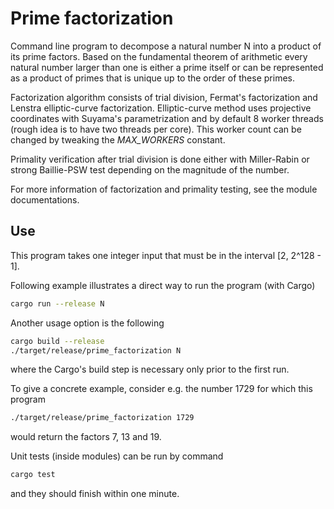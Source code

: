 # Prime factorization

Command line program to decompose a natural number N into a product of its prime factors. Based on the fundamental theorem of arithmetic every natural number larger than one is either a prime itself or can be represented as a product of primes that is unique up to the order of these primes.

Factorization algorithm consists of trial division, Fermat's factorization and Lenstra elliptic-curve factorization. Elliptic-curve method uses projective coordinates with Suyama's parametrization and by default 8 worker threads (rough idea is to have two threads per core). This worker count can be changed by tweaking the *MAX_WORKERS* constant.

Primality verification after trial division is done either with Miller-Rabin or strong Baillie-PSW test depending on the magnitude of the number.

For more information of factorization and primality testing, see the module documentations.

## Use ##

This program takes one integer input that must be in the interval [2, 2^128 - 1].

Following example illustrates a direct way to run the program (with Cargo)

```bash
cargo run --release N
```

Another usage option is the following

```bash
cargo build --release
./target/release/prime_factorization N
```

where the Cargo's build step is necessary only prior to the first run.

To give a concrete example, consider e.g. the number 1729 for which this program

```bash
./target/release/prime_factorization 1729
```

would return the factors 7, 13 and 19.

Unit tests (inside modules) can be run by command

```bash
cargo test
```

and they should finish within one minute.
